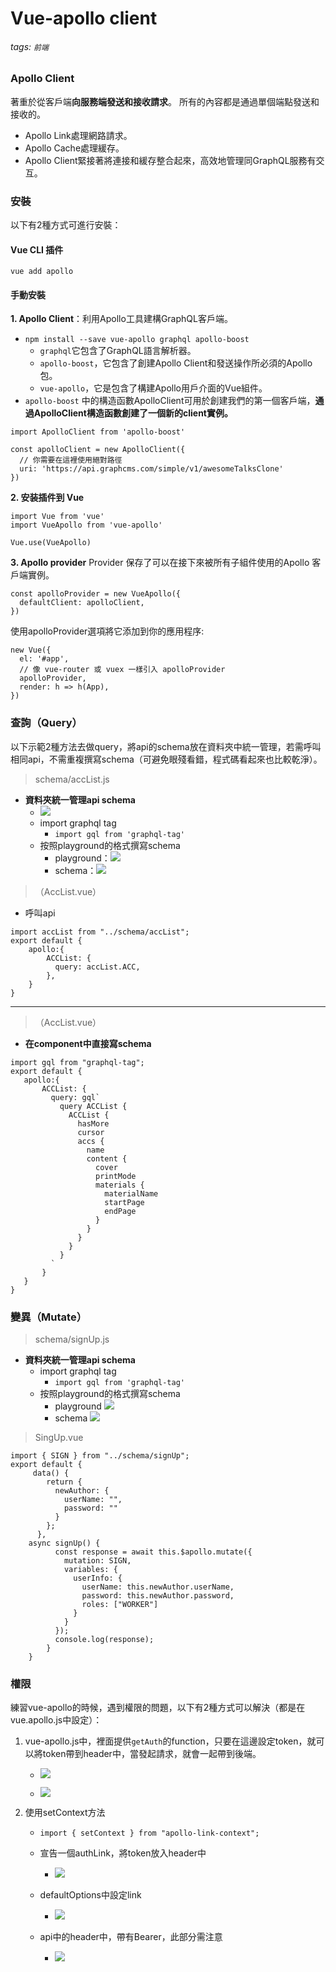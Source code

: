 # Vue-apollo client
###### tags: `前端`
### Apollo Client
著重於從客戶端**向服務端發送和接收請求**。
所有的內容都是通過單個端點發送和接收的。
* Apollo Link處理網路請求。
* Apollo Cache處理緩存。
* Apollo Client緊接著將連接和緩存整合起來，高效地管理同GraphQL服務有交互。

### 安裝
以下有2種方式可進行安裝：
#### Vue CLI 插件
`vue add apollo`
#### 手動安裝
**1. Apollo Client**：利用Apollo工具建構GraphQL客戶端。
   * `npm install --save vue-apollo graphql apollo-boost`
     *  `graphql`它包含了GraphQL語言解析器。
     *  `apollo-boost`，它包含了創建Apollo Client和發送操作所必須的Apollo包。
     *  `vue-apollo`，它是包含了構建Apollo用戶介面的Vue組件。
   * `apollo-boost` 中的構造函數ApolloClient可用於創建我們的第一個客戶端，**通過ApolloClient構造函數創建了一個新的client實例。**
```bash=
import ApolloClient from 'apollo-boost'

const apolloClient = new ApolloClient({
  // 你需要在這裡使用絕對路徑
  uri: 'https://api.graphcms.com/simple/v1/awesomeTalksClone'
})
``` 
**2. 安装插件到 Vue**
```bash=
import Vue from 'vue'
import VueApollo from 'vue-apollo'

Vue.use(VueApollo)
```
**3. Apollo provider**
Provider 保存了可以在接下來被所有子組件使用的Apollo 客戶端實例。
```bash=
const apolloProvider = new VueApollo({
  defaultClient: apolloClient,
})
```
使用apolloProvider選項將它添加到你的應用程序:
```bash=
new Vue({
  el: '#app',
  // 像 vue-router 或 vuex 一樣引入 apolloProvider
  apolloProvider,
  render: h => h(App),
})
```
<!-- ## 實戰
- **建立資料夾，裡面會存放api的schema格式。**
    - ![](https://i.imgur.com/4Ek4yjG.png)
- **亦可直接將schema寫在需要呼叫的畫面裡。**
    - 缺點：使用相同api需要重複撰寫schema  -->

### 查詢（Query）
以下示範2種方法去做query，將api的schema放在資料夾中統一管理，若需呼叫相同api，不需重複撰寫schema（可避免眼殘看錯，程式碼看起來也比較乾淨）。
>schema/accList.js
- **資料夾統一管理api schema**
    - ![](https://i.imgur.com/4Ek4yjG.png)
    - import graphql tag
        - `import gql from 'graphql-tag'`
    - 按照playground的格式撰寫schema
        - playground：![](https://i.imgur.com/yiznYPT.png)
        - schema：![](https://i.imgur.com/7KIlSyU.png)

>（AccList.vue）
- 呼叫api
```bash=
import accList from "../schema/accList";
export default {
    apollo:{
        ACCList: {
          query: accList.ACC,
        },
    }
}
```


---


>（AccList.vue）
- **在component中直接寫schema**
 ```bash=
import gql from "graphql-tag";
export default {
    apollo:{
        ACCList: {
          query: gql`
            query ACCList {
              ACCList {
                hasMore
                cursor
                accs {
                  name
                  content {
                    cover
                    printMode
                    materials {
                      materialName
                      startPage
                      endPage
                    }
                  }
                }
              }
            }
          `
        }
    }
}
```
### 變異（Mutate）
>schema/signUp.js
- **資料夾統一管理api schema**
    - import graphql tag
        - `import gql from 'graphql-tag'`
    - 按照playground的格式撰寫schema
        - playground ![](https://i.imgur.com/yxNrTmv.png)
        - schema ![](https://i.imgur.com/u5NhuEV.png)
>SingUp.vue
```bash=
import { SIGN } from "../schema/signUp";
export default {
     data() {
        return {
          newAuthor: {
            userName: "",
            password: ""
          }
        };
      },
    async signUp() {
          const response = await this.$apollo.mutate({
            mutation: SIGN,
            variables: {
              userInfo: {
                userName: this.newAuthor.userName,
                password: this.newAuthor.password,
                roles: ["WORKER"]
              }
            }
          });
          console.log(response);
        }
    }
```
### 權限
練習vue-apollo的時候，遇到權限的問題，以下有2種方式可以解決（都是在vue.apollo.js中設定）：
1. vue-apollo.js中，裡面提供`getAuth`的function，只要在這邊設定token，就可以將token帶到header中，當發起請求，就會一起帶到後端。
    * ![](https://i.imgur.com/WET4JGe.png)
    
    * ![](https://i.imgur.com/caYksBt.png)

2. 使用setContext方法
    * `import { setContext } from "apollo-link-context";`

    * 宣告一個authLink，將token放入header中
        * ![](https://i.imgur.com/xHofLVA.png)
    * defaultOptions中設定link
        * ![](https://i.imgur.com/sa5B0aU.png)

    * api中的header中，帶有Bearer，此部分需注意
        * ![](https://i.imgur.com/YL7kOe7.png)


<!-- #### fetchPolicy apollo 选项
* cache-first：嘗試從緩存中首先讀取數據。如果查詢所需的數據都在緩存中，那麼將返回該數據。如果緩存結果不可用，Apollo將會從網絡中獲取。這個策略減少渲染組件時發送的網絡請求數量。

* cache-and-network：這會讓Apollo首先嘗試從緩存中讀取數據。如果完成查詢所需的所有數據都在緩存中，那麼將返回該數據。但是，無論整個數據是否在緩存中，這fetchPolicy將始終使用網絡接口執行查詢，cache-first而只有在數據不在緩存中時才會執行查詢。此策略讓用戶獲得快速響應進行了優化。

* network-only：這永遠不會從緩存中返回初始數據。相反，它將始終使用您的網絡接口向服務器發出請求。特性是與 Server 的數據一致性。

* cache-only：這永遠不會使用網絡查詢。相反，它從緩存讀取。如果數據不存在，則會拋出錯誤。 -->